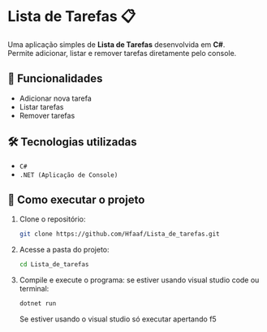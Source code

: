 # Lista de Tarefas 📋

Uma aplicação simples de **Lista de Tarefas** desenvolvida em **C#**.  
Permite adicionar, listar e remover tarefas diretamente pelo console.

## 🚀 Funcionalidades

- Adicionar nova tarefa
- Listar tarefas
- Remover tarefas

## 🛠 Tecnologias utilizadas

- `C#`
- `.NET (Aplicação de Console)`

## 🎯 Como executar o projeto

1. Clone o repositório:
   ```bash
   git clone https://github.com/Hfaaf/Lista_de_tarefas.git
   ```
2. Acesse a pasta do projeto:
   ```bash
   cd Lista_de_tarefas
   ```
3. Compile e execute o programa:
   se estiver usando visual studio code ou terminal:
   ```bash
   dotnet run
   ```
   Se estiver usando o visual studio só executar apertando f5
